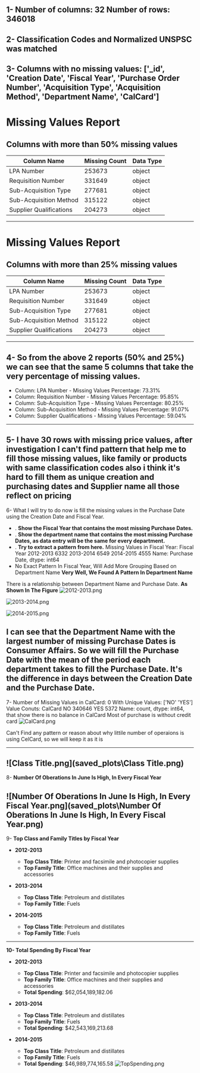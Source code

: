 1- Number of columns: 32 Number of rows: 346018
---
2- Classification Codes and Normalized UNSPSC was matched
---
3- Columns with no missing values: ['_id', 'Creation Date', 'Fiscal Year', 'Purchase Order Number', 'Acquisition Type', 'Acquisition Method', 'Department Name', 'CalCard']
---
# Missing Values Report
## Columns with more than 50% missing values
| Column Name | Missing Count | Data Type |
|-------------|---------------|-----------|
| LPA Number | 253673 | object |
| Requisition Number | 331649 | object |
| Sub-Acquisition Type | 277681 | object |
| Sub-Acquisition Method | 315122 | object |
| Supplier Qualifications | 204273 | object |
---
# Missing Values Report
## Columns with more than 25% missing values
| Column Name | Missing Count | Data Type |
|-------------|---------------|-----------|
| LPA Number | 253673 | object |
| Requisition Number | 331649 | object |
| Sub-Acquisition Type | 277681 | object |
| Sub-Acquisition Method | 315122 | object |
| Supplier Qualifications | 204273 | object |
---
4- So from the above 2 reports (50% and 25%) we can see that the same 5 columns that take the very percentage of missing values.
---

- Column: LPA Number - Missing Values Percentage: 73.31%
- Column: Requisition Number - Missing Values Percentage: 95.85%
- Column: Sub-Acquisition Type - Missing Values Percentage: 80.25%
- Column: Sub-Acquisition Method - Missing Values Percentage: 91.07%
- Column: Supplier Qualifications - Missing Values Percentage: 59.04%
---


5- I have 30 rows with missing price values, after investigation I can't find pattern that help me to fill those missing values, like family or products with same classification codes 
also i think it's hard to fill them as unique creation and purchasing dates and Supplier name all those reflect on pricing
---
6- What I will try to do now is fill the missing values in the Purchase Date using the Creation Date and Fiscal Year.

- . **Show the Fiscal Year that contains the most missing Purchase Dates.**
- . **Show the department name that contains the most missing Purchase Dates, as data entry will be the same for every department.**
- . **Try to extract a pattern from here.**
Missing Values in Fiscal Year: Fiscal Year
2012-2013    6332
2013-2014    6549
2014-2015    4555
Name: Purchase Date, dtype: int64
- No Exact Pattern In Fiscal Year, Will Add More Grouping Based on Department Name
**Very Well, We Found A Pattern In Department Name**

There is a relationship between Department Name and Purchase Date.
**As Shown In The Figure**
![2012-2013.png](saved_plots\2012-2013.png)

![2013-2014.png](saved_plots\2013-2014.png)

![2014-2015.png](saved_plots\2014-2015.png)

I can see that the Department Name with the largest number of missing Purchase Dates is Consumer Affairs.
So we will fill the Purchase Date with the mean of the period each department takes to fill the Purchase Date. It's the difference in days between the Creation Date and the Purchase Date.
---


7- Number of Missing Values in CalCard: 0 With Unique Values: ['NO' 'YES']
Value Conuts: CalCard
NO     340646
YES      5372
Name: count, dtype: int64, that show there is no balance in CalCard Most of purchase is without credit card
![CalCard.png](saved_plots\CalCard.png)

Can't Find any pattern or reason about why littile number of operaions is using CelCard, so we will keep it as it is

---

![Class Title.png](saved_plots\Class Title.png)
--- 
8- **Number Of Oberations In June Is High, In Every Fiscal Year**

![Number Of Oberations In June Is High, In Every Fiscal Year.png](saved_plots\Number Of Oberations In June Is High, In Every Fiscal Year.png)
---

9- **Top Class and Family Titles by Fiscal Year**

- **2012-2013**
  - **Top Class Title**: Printer and facsimile and photocopier supplies
  - **Top Family Title**: Office machines and their supplies and accessories

- **2013-2014**
  - **Top Class Title**: Petroleum and distillates
  - **Top Family Title**: Fuels

- **2014-2015**
  - **Top Class Title**: Petroleum and distillates
  - **Top Family Title**: Fuels

---

**10- Total Spending By Fiscal Year**

- **2012-2013**
  - **Top Class Title**: Printer and facsimile and photocopier supplies
  - **Top Family Title**: Office machines and their supplies and accessories
  - **Total Spending**: $62,054,189,182.06

- **2013-2014**
  - **Top Class Title**: Petroleum and distillates
  - **Top Family Title**: Fuels
  - **Total Spending**: $42,543,169,213.68

- **2014-2015**
  - **Top Class Title**: Petroleum and distillates
  - **Top Family Title**: Fuels
  - **Total Spending**: $46,989,774,165.58
![TopSpending.png](saved_plots\TopSpending.png)

